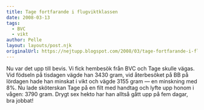 ```yaml
---
title: Tage fortfarande i flugviktklassen
date: 2008-03-13
tags: 
  - BVC
  - vikt	
author: Pelle
layout: layouts/post.njk
originalUrl: https://nejtupp.blogspot.com/2008/03/tage-fortfarande-i-flugviktklassen.html
---
```


Nu var det upp till bevis. Vi fick hembesök från BVC och Tage skulle vägas. Vid födseln på tisdagen vägde han 3430 gram, vid återbesöket på BB på lördagen hade han minskat i vikt och vägde 3155 gram — en minskning med 8%. Nu lade sköterskan Tage på en filt med handtag och lyfte upp honom i vågen: 3790 gram. Drygt sex hekto har han alltså gått upp på fem dagar, bra jobbat!
<!-- no comments on this post -->